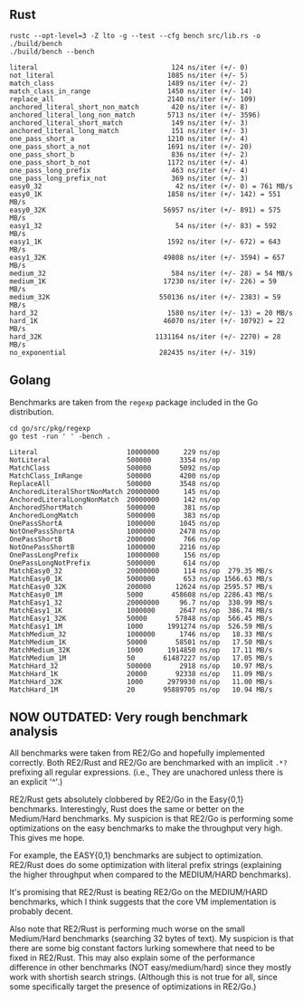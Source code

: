 Rust
----
```
rustc --opt-level=3 -Z lto -g --test --cfg bench src/lib.rs -o ./build/bench
./build/bench --bench

literal                                 124 ns/iter (+/- 0)
not_literal                            1085 ns/iter (+/- 5)
match_class                            1489 ns/iter (+/- 2)
match_class_in_range                   1450 ns/iter (+/- 14)
replace_all                            2140 ns/iter (+/- 109)
anchored_literal_short_non_match        420 ns/iter (+/- 8)
anchored_literal_long_non_match        5713 ns/iter (+/- 3596)
anchored_literal_short_match            149 ns/iter (+/- 3)
anchored_literal_long_match             151 ns/iter (+/- 3)
one_pass_short_a                       1210 ns/iter (+/- 4)
one_pass_short_a_not                   1691 ns/iter (+/- 20)
one_pass_short_b                        836 ns/iter (+/- 2)
one_pass_short_b_not                   1172 ns/iter (+/- 4)
one_pass_long_prefix                    463 ns/iter (+/- 4)
one_pass_long_prefix_not                369 ns/iter (+/- 3)
easy0_32                                 42 ns/iter (+/- 0) = 761 MB/s
easy0_1K                               1858 ns/iter (+/- 142) = 551 MB/s
easy0_32K                             56957 ns/iter (+/- 891) = 575 MB/s
easy1_32                                 54 ns/iter (+/- 83) = 592 MB/s
easy1_1K                               1592 ns/iter (+/- 672) = 643 MB/s
easy1_32K                             49808 ns/iter (+/- 3594) = 657 MB/s
medium_32                               584 ns/iter (+/- 28) = 54 MB/s
medium_1K                             17230 ns/iter (+/- 226) = 59 MB/s
medium_32K                           550136 ns/iter (+/- 2383) = 59 MB/s
hard_32                                1580 ns/iter (+/- 13) = 20 MB/s
hard_1K                               46070 ns/iter (+/- 10792) = 22 MB/s
hard_32K                            1131164 ns/iter (+/- 2270) = 28 MB/s
no_exponential                       282435 ns/iter (+/- 319)
```

Golang
------
Benchmarks are taken from the `regexp` package included in the Go distribution.

```
cd go/src/pkg/regexp
go test -run ' ' -bench .

Literal                      10000000      229 ns/op
NotLiteral                   500000       3354 ns/op
MatchClass                   500000       5092 ns/op
MatchClass_InRange           500000       4200 ns/op
ReplaceAll                   500000       3548 ns/op
AnchoredLiteralShortNonMatch 20000000      145 ns/op
AnchoredLiteralLongNonMatch  20000000      142 ns/op
AnchoredShortMatch           5000000       381 ns/op
AnchoredLongMatch            5000000       383 ns/op
OnePassShortA                1000000      1045 ns/op
NotOnePassShortA             1000000      2478 ns/op
OnePassShortB                2000000       766 ns/op
NotOnePassShortB             1000000      2216 ns/op
OnePassLongPrefix            10000000      156 ns/op
OnePassLongNotPrefix         5000000       614 ns/op
MatchEasy0_32                20000000      114 ns/op  279.35 MB/s
MatchEasy0_1K                5000000       653 ns/op 1566.63 MB/s
MatchEasy0_32K               200000      12624 ns/op 2595.57 MB/s
MatchEasy0_1M                5000       458608 ns/op 2286.43 MB/s
MatchEasy1_32                20000000     96.7 ns/op  330.99 MB/s
MatchEasy1_1K                1000000      2647 ns/op  386.74 MB/s
MatchEasy1_32K               50000       57848 ns/op  566.45 MB/s
MatchEasy1_1M                1000      1991274 ns/op  526.59 MB/s
MatchMedium_32               1000000      1746 ns/op   18.33 MB/s
MatchMedium_1K               50000       58501 ns/op   17.50 MB/s
MatchMedium_32K              1000      1914850 ns/op   17.11 MB/s
MatchMedium_1M               50       61487227 ns/op   17.05 MB/s
MatchHard_32                 500000       2918 ns/op   10.97 MB/s
MatchHard_1K                 20000       92338 ns/op   11.09 MB/s
MatchHard_32K                1000      2979930 ns/op   11.00 MB/s
MatchHard_1M                 20       95889705 ns/op   10.94 MB/s
```


NOW OUTDATED: Very rough benchmark analysis
-------------------------------------------
All benchmarks were taken from RE2/Go and hopefully implemented correctly.
Both RE2/Rust and RE2/Go are benchmarked with an implicit `.*?` prefixing all
regular expressions. (i.e., They are unachored unless there is an explicit
'^'.)

RE2/Rust gets absolutely clobbered by RE2/Go in the Easy{0,1} benchmarks.
Interestingly, Rust does the same or better on the Medium/Hard benchmarks. My
suspicion is that RE2/Go is performing some optimizations on the easy
benchmarks to make the throughput very high. This gives me hope.

For example, the EASY{0,1} benchmarks are subject to optimization. RE2/Rust
does do some optimization with literal prefix strings (explaining the higher
throughput when compared to the MEDIUM/HARD benchmarks).

It's promising that RE2/Rust is beating RE2/Go on the MEDIUM/HARD benchmarks,
which I think suggests that the core VM implementation is probably decent.

Also note that RE2/Rust is performing much worse on the small Medium/Hard
benchmarks (searching 32 bytes of text). My suspicion is that there are some
big constant factors lurking somewhere that need to be fixed in RE2/Rust.
This may also explain some of the performance difference in other benchmarks
(NOT easy/medium/hard) since they mostly work with shortish search strings.
(Although this is not true for all, since some specifically target the presence
of optimizations in RE2/Go.)

